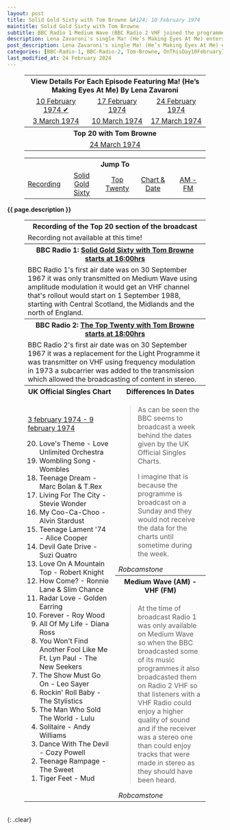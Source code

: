 ```yaml
---
layout: post
title: Solid Gold Sixty with Tom Browne &#124; 10 February 1974
maintitle: Solid Gold Sixty with Tom Browne
subtitle: BBC Radio 1 Medium Wave (BBC Radio 2 VHF joined the programme for the top 20)
description: Lena Zavaroni's single Ma! (He’s Making Eyes At Me) enters the charts at number 30.
post_description: Lena Zavaroni's single Ma! (He’s Making Eyes At Me) enters the charts at number 30.
categories: [BBC-Radio-1, BBC-Radio-2, Tom-Browne, OnThisDay10February]
last_modified_at: 24 February 2024
---
```


<figure class="fig3">
<table style="text-align:center;">
<tr><th colspan="3">View Details For Each Episode Featuring Ma! (He’s Making Eyes At Me) By Lena Zavaroni</th></tr>
<tr><td><a href="/1974-02-10-Solid-Gold-Sixty-with-Tom-Browne/">10 February 1974 &#x2714;</a></td><td><a href="/1974-02-17-Solid-Gold-Sixty-with-Tom-Browne/">17 February 1974</a></td><td><a href="/1974-02-24-Solid-Gold-Sixty-with-Tom-Browne/">24 February 1974</a></td></tr>
<tr><td><a href="/1974-03-03-Solid-Gold-Sixty-with-Tom-Browne/">3 March 1974</a></td><td><a href="/1974-03-10-Solid-Gold-Sixty-with-Tom-Browne/">10 March 1974</a></td><td><a href="/1974-03-17-Solid-Gold-Sixty-with-Tom-Browne/">17 March 1974</a></td></tr>
<tr><th colspan="3">Top 20 with Tom Browne</th></tr>
<tr><td colspan="3"><a href="/1974-03-24-Top-20-with-Tom-Browne">24 March 1974</a></td></tr>
</table>
</figure>

<figure class="fig3">
<table style="text-align:center;">
<tr><th colspan="5">Jump To</th></tr>
<tr><td style="width:20%;"><a href="#infobox1">Recording</a></td><td style="width:20%;"><a href="#infobox2">Solid Gold Sixty</a></td><td style="width:20%;"><a href="#infobox3">Top Twenty</a></td><td style="width:20%;"><a href="#infobox4">Chart & Date</a></td><td style="width:20%;"><a href="#infobox5">AM - FM</a></td></tr>
</table>
</figure>

<strong>{{ page.description }}</strong>

<figure class="fig3">
<table>
<tr id="infobox1"><th colspan="2">Recording of the Top 20 section of the broadcast</th></tr>
<tr><td colspan="2">Recording not available at this time!</td></tr>
<tr id="infobox2"><th colspan="2">BBC Radio 1: <a class="external-link" href="https://genome.ch.bbc.co.uk/schedules/radio1/england/1974-02-10#at-16.00">Solid Gold Sixty with Tom Browne starts at 16:00hrs</a></th></tr>
<tr><td colspan="2">BBC Radio 1's first air date was on 30 September 1967 it was only transmitted on Medium Wave using amplitude modulation it would get an VHF channel that's rollout would start on 1 September 1988, starting with Central Scotland, the Midlands and the north of England.</td></tr>

<tr id="infobox3"><th colspan="2">BBC Radio 2: <a class="external-link" href="https://genome.ch.bbc.co.uk/schedules/radio2/1974-02-10#at-18.00">The Top Twenty with Tom Browne starts at 18:00hrs</a></th></tr>
<tr><td colspan="2">BBC Radio 2's first air date was on 30 September 1967 it was a replacement for the Light Programme it was transmitter on VHF using frequency modulation in 1973 a subcarrier was added to the transmission which allowed the broadcasting of content in stereo.</td></tr>
<tr id="infobox4"><th style="width:50%;">UK Official Singles Chart</th><th>Differences In Dates</th></tr>
<tr>
<td rowspan="3" class="top">
<p><a class="external-link" href="https://www.officialcharts.com/charts/singles-chart/19740203/7501/">3 february 1974 - 9 february 1974</a></p>
<ol reversed>
<li>Love's Theme - Love Unlimited Orchestra</li>
<li>Wombling Song - Wombles</li>
<li>Teenage Dream - Marc Bolan & T.Rex</li>
<li>Living For The City - Stevie Wonder</li>
<li>My Coo-Ca-Choo - Alvin Stardust</li>
<li>Teenage Lament '74 - Alice Cooper</li>
<li>Devil Gate Drive - Suzi Quatro</li>
<li>Love On A Mountain Top - Robert Knight</li>
<li>How Come? - Ronnie Lane & Slim Chance</li>
<li>Radar Love - Golden Earring</li>
<li>Forever - Roy Wood</li>
<li>All Of My Life - Diana Ross</li>
<li>You Won't Find Another Fool Like Me Ft. Lyn Paul - The New Seekers</li>
<li>The Show Must Go On - Leo Sayer</li>
<li>Rockin' Roll Baby - The Stylistics</li>
<li>The Man Who Sold The World - Lulu</li>
<li>Solitaire - Andy Williams</li>
<li>Dance With The Devil - Cozy Powell</li>
<li>Teenage Rampage - The Sweet</li>
<li>Tiger Feet - Mud</li>
</ol>
</td>
<td class="top">
<blockquote>
<p>As can be seen the BBC seems to broadcast a week behind the dates given by the UK Official Singles Charts.</p>
<p>I imagine that is because the programme is broadcast on a Sunday and they would not receive the data for the charts until sometime during the week.</p>
</blockquote>
<cite>Robcamstone</cite>
</td></tr>
<tr id="infobox5"><th class="top">Medium Wave (AM) - VHF (FM)</th></tr>
<tr><td class="top">
<blockquote>
<p>At the time of broadcast Radio 1 was only available on Medium Wave so when the BBC broadcasted some of its music programmes it also broadcasted them on Radio 2 VHF so that listeners with a VHF Radio could enjoy a higher quality of sound and if the receiver was a stereo one than could enjoy tracks that were made in stereo as they should have been heard.</p>
</blockquote>
<cite>Robcamstone</cite>
</td></tr>
</table>
</figure>

<br />{: .clear}


